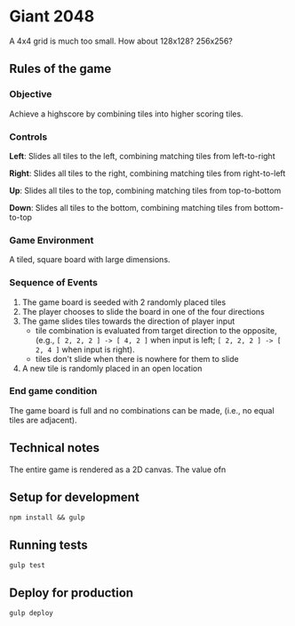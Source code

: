 # Giant 2048

A 4x4 grid is much too small. How about 128x128? 256x256?

## Rules of the game

### Objective

Achieve a highscore by combining tiles into higher scoring tiles.

### Controls

**Left**: Slides all tiles to the left, combining matching tiles from left-to-right

**Right**: Slides all tiles to the right, combining matching tiles from right-to-left

**Up**: Slides all tiles to the top, combining matching tiles from top-to-bottom

**Down**: Slides all tiles to the bottom, combining matching tiles from bottom-to-top

### Game Environment

A tiled, square board with large dimensions.

### Sequence of Events

1. The game board is seeded with 2 randomly placed tiles
2. The player chooses to slide the board in one of the four directions
3. The game slides tiles towards the direction of player input
    * tile combination is evaluated from target direction to the opposite,
    (e.g., `[ 2, 2, 2 ] -> [ 4, 2 ]` when input is left; `[ 2, 2, 2 ] -> [ 2, 4 ]` when input is right).
    * tiles don't slide when there is nowhere for them to slide
4. A new tile is randomly placed in an open location

### End game condition

The game board is full and no combinations can be made, (i.e., no equal tiles are adjacent).

## Technical notes

The entire game is rendered as a 2D canvas. The value ofn

## Setup for development

    npm install && gulp

## Running tests

    gulp test

## Deploy for production

    gulp deploy
